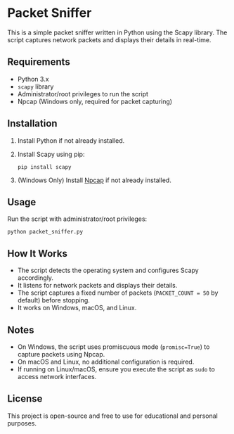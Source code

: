 Packet Sniffer
==============

This is a simple packet sniffer written in Python using the Scapy library. The script captures network packets and displays their details in real-time.

Requirements
------------

-   Python 3.x
-   `scapy` library
-   Administrator/root privileges to run the script
-   Npcap (Windows only, required for packet capturing)

Installation
------------

1.  Install Python if not already installed.
2.  Install Scapy using pip:

    ```
    pip install scapy

    ```

3.  (Windows Only) Install [Npcap](https://npcap.com/) if not already installed.

Usage
-----

Run the script with administrator/root privileges:

```
python packet_sniffer.py

```

How It Works
------------

-   The script detects the operating system and configures Scapy accordingly.
-   It listens for network packets and displays their details.
-   The script captures a fixed number of packets (`PACKET_COUNT = 50` by default) before stopping.
-   It works on Windows, macOS, and Linux.

Notes
-----

-   On Windows, the script uses promiscuous mode (`promisc=True`) to capture packets using Npcap.
-   On macOS and Linux, no additional configuration is required.
-   If running on Linux/macOS, ensure you execute the script as `sudo` to access network interfaces.

License
-------

This project is open-source and free to use for educational and personal purposes.
